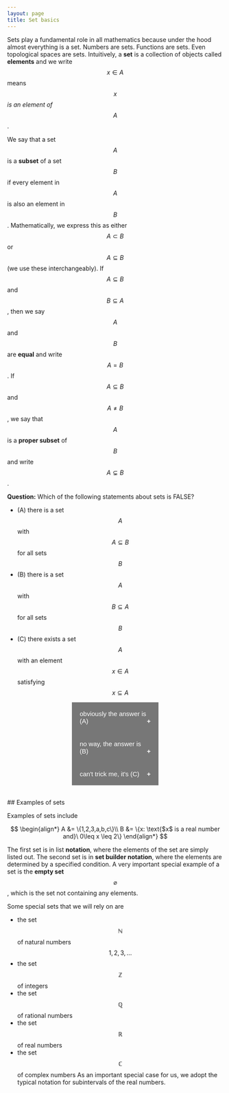 ```yaml
---
layout: page
title: Set basics
---
```


<style>
.collapsible {
  background-color: #777;
  color: white;
  cursor: pointer;
  padding: 18px;
  width: 40%;
  border: none;
  text-align: left;
  outline: none;
  font-size: 15px;
}

.active, .collapsible:hover {
  background-color: #555;
}

.collapsible:after {
  content: '\002B';
  color: white;
  font-weight: bold;
  float: right;
  margin-left: 5px;
}

.active:after {
  content: "\2212";
}

.content {
  padding: 0 18px;
  max-height: 0;
  overflow: hidden;
  transition: max-height 0.2s ease-out;
  background-color: #ffffff;
}
</style>

Sets play a fundamental role in all mathematics because under the hood almost everything is a set.  Numbers are sets.  Functions are sets.  Even topological spaces are sets.
Intuitively, a **set** is a collection of objects called **elements** and we write $$x\in A$$ means $$x$$ *is an element of* $$A$$.

We say that a set $$A$$ is a **subset** of a set $$B$$ if every element in $$A$$ is also an element in $$B$$.  Mathematically, we express this as either $$A\subset B$$ or $$A\subseteq B$$ (we use these interchangeably).
If $$A\subseteq B$$ and $$B\subseteq A$$, then we say $$A$$ and $$B$$ are **equal** and write $$A=B$$.  If $$A\subseteq B$$ and $$A\neq B$$, we say that $$A$$ is a **proper subset** of $$B$$ and write $$A\subsetneq B$$.

**Question:** Which of the following statements about sets is FALSE?
* (A) there is a set $$A$$ with $$A\subseteq B$$ for all sets $$B$$
* (B) there is a set $$A$$ with $$B\subseteq A$$ for all sets $$B$$
* (C) there exists a set $$A$$ with an element $$x\in A$$ satisfying $$x\subseteq A$$
<body>
<center>
<button class="collapsible">obviously the answer is (A) </button>
<div class="content">
  <p>Careful!  The empty set is a subset of every set.  In fact it is the only set which is a subset of every other set.</p>
</div>
<button class="collapsible">no way, the answer is (B) </button>
<div class="content">
  <p>Right!  Unfortunately sometimes sets that intuitively make sense can run into trouble if they are "too big".  This generates paradoxes, such as Russell's Paradox.  The fix for this is adopting axiomatic set theory, which codifies the behavior of sets and specifically excludes the existence of sets leading to these kinds of paradoxes.</p>
</div>
<button class="collapsible">can't trick me, it's (C) </button>
<div class="content">
  <p>Careful!  Sets can also be elements of other sets.  Can you think of an example of a set containing an element which is also a subset?</p>
</div>
</center>
<script>
var coll = document.getElementsByClassName("collapsible");
var i;

for (i = 0; i < coll.length; i++) {
  coll[i].addEventListener("click", function() {
    this.classList.toggle("active");
    var content = this.nextElementSibling;
    if (content.style.maxHeight){
      content.style.maxHeight = null;
    } else {
      content.style.maxHeight = content.scrollHeight + "px";
    } 
  });
}
</script>
</body>

<br/>
## Examples of sets

Examples of sets include

$$
\begin{align*}
A &= \{1,2,3,a,b,c\}\\
B &= \{x: \text{$x$ is a real number and}\ 0\leq x \leq 2\}
\end{align*}
$$

The first set is in list **notation**, where the elements of the set are simply listed out.  The second set is in **set builder notation**, where the elements are determined by a specified condition.  A very important special example of a set is the **empty set** $$\varnothing$$ , which is the set not containing any elements.

Some special sets that we will rely on are
* the set $$\mathbb N$$ of natural numbers $$1,2,3,\dots$$
* the set $$\mathbb Z$$ of integers
* the set $$\mathbb Q$$ of rational numbers
* the set $$\mathbb R$$ of real numbers
* the set $$\mathbb C$$ of complex numbers
As an important special case for us, we adopt the typical notation for subintervals of the real numbers.



